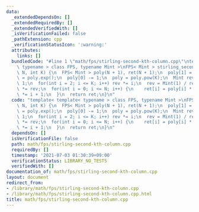 ```yaml
---
data:
  _extendedDependsOn: []
  _extendedRequiredBy: []
  _extendedVerifiedWith: []
  _isVerificationFailed: false
  _pathExtension: cpp
  _verificationStatusIcon: ':warning:'
  attributes:
    links: []
  bundledCode: "#line 1 \"math/fps/stirling-second-kth-column.cpp\"\ntemplate< template<\
    \ typename > class FPS, typename Mint >\nFPS< Mint > stirling_second_kth_column(int\
    \ N, int K) {\n  FPS< Mint > poly(N + 1), ret(N + 1);\n  poly[1] = 1;\n  poly\
    \ = poly.exp();\n  poly[0] -= 1;\n  poly = poly.pow(K);\n  Mint rev = 1, mul =\
    \ 1;\n  for(int i = 2; i <= K; i++) rev *= i;\n  rev = Mint(1) / rev;\n  poly\
    \ *= rev;\n  for(int i = 0; i <= N; i++) {\n    ret[i] = poly[i] * mul;\n    mul\
    \ *= i + 1;\n  }\n  return ret;\n}\n"
  code: "template< template< typename > class FPS, typename Mint >\nFPS< Mint > stirling_second_kth_column(int\
    \ N, int K) {\n  FPS< Mint > poly(N + 1), ret(N + 1);\n  poly[1] = 1;\n  poly\
    \ = poly.exp();\n  poly[0] -= 1;\n  poly = poly.pow(K);\n  Mint rev = 1, mul =\
    \ 1;\n  for(int i = 2; i <= K; i++) rev *= i;\n  rev = Mint(1) / rev;\n  poly\
    \ *= rev;\n  for(int i = 0; i <= N; i++) {\n    ret[i] = poly[i] * mul;\n    mul\
    \ *= i + 1;\n  }\n  return ret;\n}\n"
  dependsOn: []
  isVerificationFile: false
  path: math/fps/stirling-second-kth-column.cpp
  requiredBy: []
  timestamp: '2021-07-03 01:30:39+09:00'
  verificationStatus: LIBRARY_NO_TESTS
  verifiedWith: []
documentation_of: math/fps/stirling-second-kth-column.cpp
layout: document
redirect_from:
- /library/math/fps/stirling-second-kth-column.cpp
- /library/math/fps/stirling-second-kth-column.cpp.html
title: math/fps/stirling-second-kth-column.cpp
---
```


